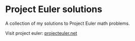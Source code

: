 Project Euler solutions
=======================

A collection of my solutions to Project Euler math problems.

Visit project euler: [projecteuler.net](https://projecteuler.net/)